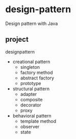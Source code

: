 # design-pattern
Design pattern with Java

## project
designpattern
- creational pattern
  - singleton
  - factory method
  - abstract factory
  - prototype
- structural pattern
  - adapter
  - composite
  - decorator
  - proxy
- behavioral pattern
  - template method
  - observer
  - state
